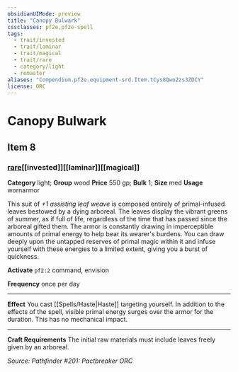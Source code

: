 ```yaml
---
obsidianUIMode: preview
title: "Canopy Bulwark"
cssclasses: pf2e,pf2e-spell
tags:
  - trait/invested
  - trait/laminar
  - trait/magical
  - trait/rare
  - category/light
  - remaster
aliases: "Compendium.pf2e.equipment-srd.Item.tCys8Qwo2zs3ZDCY"
license: ORC
---
```

# Canopy Bulwark
## Item 8
### [rare](rare "Rare Rarity Trait")[[invested]][[laminar]][[magical]]

**Category** light; **Group** wood
**Price** 550 gp; 
**Bulk** 1; **Size** med
**Usage** wornarmor

This suit of _+1 assisting leaf weave_ is composed entirely of primal-infused leaves bestowed by a dying arboreal. The leaves display the vibrant greens of summer, as if full of life, regardless of the time that has passed since the arboreal gifted them. The armor is constantly drawing in imperceptible amounts of primal energy to help bear its wearer's burdens. You can draw deeply upon the untapped reserves of primal magic within it and infuse yourself with these energies to a limited extent, giving you a burst of quickness.

**Activate** `pf2:2` command, envision

**Frequency** once per day

* * *

**Effect** You cast [[Spells/Haste|Haste]] targeting yourself. In addition to the effects of the spell, visible primal energy surges over the armor for the duration. This has no mechanical impact.

* * *

**Craft Requirements** The initial raw materials must include leaves freely given by an arboreal.

*Source: Pathfinder #201: Pactbreaker*
*ORC*